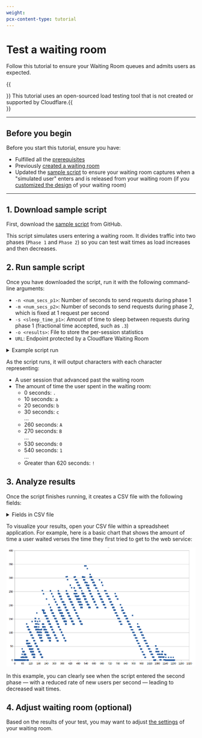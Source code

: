 ```yaml
---
weight:
pcx-content-type: tutorial
---
```


# Test a waiting room

Follow this tutorial to ensure your Waiting Room queues and admits users as expected.

{{<Aside type="warning" header="Warning:">}}  This tutorial uses an open-sourced load testing tool that is not created or supported by
  Cloudflare.{{</Aside>}}

---

## Before you begin

Before you start this tutorial, ensure you have:

- Fulfilled all the [prerequisites](../../about#prerequisites)
- Previously [created a waiting room](/get-started)
- Updated the [sample script](#1-download-sample-script) to ensure your waiting room captures when a "simulated user" enters and is released from your waiting room (if you [customized the design](/additional-options/customize-waiting-room) of your waiting room)

---

## 1. Download sample script

First, download the [sample script](https://github.com/kcantrel/test-cf-waitingroom/blob/master/simulate_requests) from GitHub.

This script simulates users entering a waiting room. It divides traffic into two phases (`Phase 1` and `Phase 2`) so you can test wait times as load increases and then decreases.

## 2. Run sample script

Once you have downloaded the script, run it with the following command-line arguments:

- `-n <num_secs_p1>`: Number of seconds to send requests during phase 1
- `-m <num_secs_p2>`: Number of seconds to send requests during phase 2, which is fixed at 1 request per second
- `-s <sleep_time_p1>`: Amount of time to sleep between requests during phase 1 (fractional time accepted, such as `.3`)
- `-o <results>`: File to store the per-session statistics
- `URL`: Endpoint protected by a Cloudflare Waiting Room

<details>
  <summary>Example script run</summary>
  <div>
    <strong>Function</strong>

    simulate_requests -s .1 -n 60 -m 60 -o results https://example.com/tickets/1234/

<strong>Output</strong>

    Sending 600 requests to https://example.com/tickets/1234/ at a rate of 10.00 per second. Or 600 per minute.

    Wed 10 Mar 2021 10:48:59 AM CST
    ...................................................................................................................a.aa.aa.a..
    Wed 10 Mar 2021 10:50:00 AM CST

    Now doing 1 request per second for 60 seconds.
    babdacdbeacbc.abbedcbacbddaccdaeebbcabedccaebddbcacedb.cadcedbacabcbeacbbabdcdbaaebddcbcabeeadbcbacadedabbaacd.dabecbabbdecbdaegehgjkfjifggfihjhghhfhifkfj.gjighhgfiihgdihkffiejgjjigggjkijkk
    Wed 10 Mar 2021 10:51:01 AM CST

    Waiting for jobs to finish
    hgiibjjjjcjhjgbgiggikihhjcihhhhlkkknmjjmmjnnonokklmmklnmonmlonoompollplommpmmpolpoqmponngoonqjimqmgjmmnkmogmqoiqpoqolmmqonghpppjpiopoopqomkqnnqgnmqnnppopnqrpptqtrrrrpsrqtrusrtsvusvsrrvstttrvsvsvussrtuwtvrtsvtrvsqunrmtrrrsqnqptvsuqturwsvstnmwuwtusvsvwsouspqtuuvsvrvwtwssvqtuuuwspvoxyzyyvwvzwxyxyyAzyyzABxBBzyxyxxBBACzzyxAvwsyzxztzvuvtCACyvxstuutvCw
    Wed 10 Mar 2021 10:54:22 AM CST

</div>
</details>

As the script runs, it will output characters with each character representing:

- A user session that advanced past the waiting room
- The amount of time the user spent in the waiting room:
  - 0 seconds: `.`
  - 10 seconds: `a`
  - 20 seconds: `b`
  - 30 seconds: `c`<br/>
    ...
  - 260 seconds: `A`
  - 270 seconds: `B`<br/>
    ...
  - 530 seconds: `0`
  - 540 seconds: `1`<br/>
    ...
  - Greater than 620 seconds: `!`

## 3. Analyze results

Once the script finishes running, it creates a CSV file with the following fields:

<details>
  <summary>Fields in CSV file</summary>
  <div>
    <ul>
      <li>
        <strong>job</strong>: The fixed string will either be <strong>main</strong> for phase 1 or{' '}
        <strong>post</strong> for phase 2
      </li>
      <li>
        <strong>status</strong>: Status of the last response of the session:
      </li>
      <ul>
        <li>
          0: curl command received an HTTP status code of <code>200</code>
        </li>
        <li>
          1: curl command did not receive any HTTP status codes, which typically means the curl
          command itself failed
        </li>
        <li>
          2: curl command received an HTTP status code of something other than <code>200</code>
        </li>
      </ul>
      <li>
        <strong>wait_time</strong>: Number of seconds the user waited in the waiting room
      </li>
      <li>
        <strong>wr_cnt_before</strong>: Number of users in the waiting room when the session first
        started
      </li>
      <li>
        <strong>wr_cnt_after</strong>: Number of users in the waiting room when the session made it
        past the waiting room
      </li>
      <li>
        <strong>start_time</strong>: Time when the session first started (in UNIX epoch seconds)
      </li>
      <li>
        <strong>end_time</strong>: Time when the session made it past the waiting room (in UNIX
        epoch seconds)
      </li>
    </ul>
  </div>
</details>

To visualize your results, open your CSV file within a spreadsheet application. For example, here is a basic chart that shows the amount of time a user waited verses the time they first tried to get to the web service:

![Visualize waiting room test data by using a graphing tool](../static/test-waiting-room.png)

In this example, you can clearly see when the script entered the second phase — with a reduced rate of new users per second — leading to decreased wait times.

## 4. Adjust waiting room (optional)

Based on the results of your test, you may want to adjust [the settings](/reference/configuration-settings) of your waiting room.
